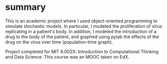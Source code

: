 # summary
This is an academic project where I used object-oriented programming to simulate stochastic models.
In particular, I modeled the proliferation of virus replicating in a patient's body.
In addition, I modeled the introduction of a drug to the body of the patient, and graphed using pylab
the effects of the drug on the virus over time (population-time graph).

Project completed for MIT 6.002X: Introduction to Computational Thinking and Data Science.
This course was an MOOC taken on EdX.
